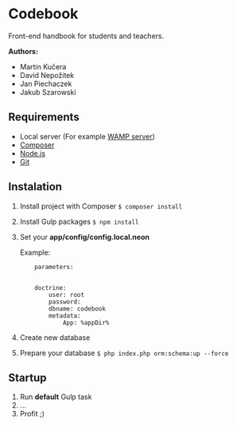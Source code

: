 Codebook
========

Front-end handbook for students and teachers.

**Authors:**

- Martin Kučera
- David Nepožitek
- Jan Piechaczek
- Jakub Szarowski


Requirements
------------

- Local server (For example [WAMP server](http://www.wampserver.com/en/))
- [Composer](https://getcomposer.org/)
- [Node.js](https://nodejs.org/en/)
- [Git](https://git-scm.com/)


Instalation
------------

1. Install project with Composer `$ composer install`
2. Install Gulp packages `$ npm install`
3. Set your **app/config/config.local.neon** 

    Example:
    
    ```    
        parameters:
        
    
        doctrine:
            user: root
            password:
            dbname: codebook
            metadata:
                App: %appDir%
    ```

4. Create new database
5. Prepare your database `$ php index.php orm:schema:up --force`

Startup
-------

1. Run **default** Gulp task
2. ...
3. Profit ;)